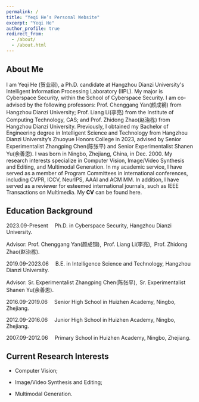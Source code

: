 ```yaml
---
permalink: /
title: "Yeqi He’s Personal Website"
excerpt: "Yeqi He"
author_profile: true
redirect_from: 
  - /about/
  - /about.html
---
```


About Me
------

I am Yeqi He (贺业祺), a Ph.D. candidate at Hangzhou Dianzi University's Intelligent Information Processing Laboratory (IIPL).​ My major is Cyberspace Security, within the School of Cyberspace Security. I am co-advised by the following professors: Prof. <a href="https://faculty.hdu.edu.cn/txgxxy/ycg/main.htm" target="_blank" style="text-decoration: none;">Chenggang Yan(颜成钢)</a> from Hangzhou Dianzi University; Prof. <a href="https://vipl.ict.ac.cn/people/lliang/" target="_blank" style="text-decoration: none;">Liang Li(李亮)</a> from the Institute of Computing Technology, CAS; and Prof. <a href="https://faculty.hdu.edu.cn/wlkjaqxy/zzd/main.htm" target="_blank" style="text-decoration: none;">Zhidong Zhao(赵治栋)</a> from Hangzhou Dianzi University. Previously, I obtained my Bachelor of Engineering degree in Intelligent Science and Technology from Hangzhou Dianzi University’s Zhuoyue Honors College in 2023, advised by Senior Experimentalist <a href="https://faculty.hdu.edu.cn/zdhxy/czp/main.htm" target="_blank" style="text-decoration: none;">Zhangping Chen(陈张平)</a> and Senior Experimentalist <a href="https://faculty.hdu.edu.cn/zdhxy/yse/main.htm" target="_blank" style="text-decoration: none;">Shanen Yu(余善恩)</a>.  I was born in Ningbo, Zhejiang, China, in Dec. 2000. My research interests specialize in Computer Vision, Image/Video Synthesis and Editing, and Multimodal Generation. In my academic service, I have served as a member of Program Committees in international conferences, including CVPR, ICCV,  NeurIPS, AAAI and ACM MM. In addition, I have served as a reviewer for esteemed international journals, such as IEEE Transactions on Multimedia. My **CV** can be found <a href="http://larryhyq.github.io/files/PersonalCV-zh.pdf" target="_blank" style="text-decoration: none;">here</a>.

Education Background
------

2023.09-Present  &ensp;&ensp;Ph.D. in Cyberspace Security, Hangzhou Dianzi University.

Advisor: Prof. <a href="https://faculty.hdu.edu.cn/txgxxy/ycg/main.htm" target="_blank" style="text-decoration: none;">Chenggang Yan(颜成钢)</a>,&ensp;Prof. <a href="https://vipl.ict.ac.cn/people/lliang/" target="_blank" style="text-decoration: none;">Liang Li(李亮)</a>,&ensp;Prof. <a href="https://faculty.hdu.edu.cn/wlkjaqxy/zzd/main.htm" target="_blank" style="text-decoration: none;">Zhidong Zhao(赵治栋)</a>.

2019.09-2023.06  &ensp;&ensp;B.E. in Intelligence Science and Technology, Hangzhou Dianzi University.

Advisor: Sr. Experimentalist <a href="https://faculty.hdu.edu.cn/zdhxy/czp/main.htm" target="_blank" style="text-decoration: none;">Zhangping Chen(陈张平)</a>,&ensp;Sr. Experimentalist <a href="https://faculty.hdu.edu.cn/zdhxy/yse/main.htm" target="_blank" style="text-decoration: none;">Shanen Yu(余善恩)</a>.

2016.09-2019.06  &ensp;&ensp;Senior High School in Huizhen Academy, Ningbo, Zhejiang.

2012.09-2016.06  &ensp;&ensp;Junior High School in Huizhen Academy, Ningbo, Zhejiang.

2007.09-2012.06  &ensp;&ensp;Primary School in Huizhen Academy, Ningbo, Zhejiang.

Current Research Interests
------

- Computer Vision;

- Image/Video Synthesis and Editing;

- Multimodal Generation.
